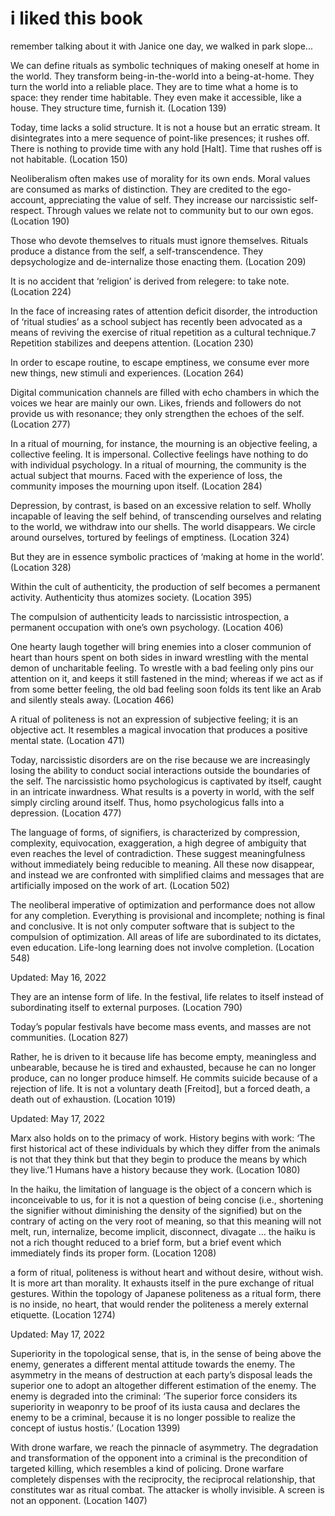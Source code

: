 # i liked this book

remember talking about it with Janice one day, we walked in park slope...

We can define rituals as symbolic techniques of making oneself at home in the world. They transform being-in-the-world into a being-at-home. They turn the world into a reliable place. They are to time what a home is to space: they render time habitable. They even make it accessible, like a house. They structure time, furnish it. (Location 139)

Today, time lacks a solid structure. It is not a house but an erratic stream. It disintegrates into a mere sequence of point-like presences; it rushes off. There is nothing to provide time with any hold [Halt]. Time that rushes off is not habitable. (Location 150)

Neoliberalism often makes use of morality for its own ends. Moral values are consumed as marks of distinction. They are credited to the ego-account, appreciating the value of self. They increase our narcissistic self-respect. Through values we relate not to community but to our own egos. (Location 190)

Those who devote themselves to rituals must ignore themselves. Rituals produce a distance from the self, a self-transcendence. They depsychologize and de-internalize those enacting them. (Location 209)

It is no accident that ‘religion’ is derived from relegere: to take note. (Location 224)

In the face of increasing rates of attention deficit disorder, the introduction of ‘ritual studies’ as a school subject has recently been advocated as a means of reviving the exercise of ritual repetition as a cultural technique.7 Repetition stabilizes and deepens attention. (Location 230)

In order to escape routine, to escape emptiness, we consume ever more new things, new stimuli and experiences. (Location 264)

Digital communication channels are filled with echo chambers in which the voices we hear are mainly our own. Likes, friends and followers do not provide us with resonance; they only strengthen the echoes of the self. (Location 277)

In a ritual of mourning, for instance, the mourning is an objective feeling, a collective feeling. It is impersonal. Collective feelings have nothing to do with individual psychology. In a ritual of mourning, the community is the actual subject that mourns. Faced with the experience of loss, the community imposes the mourning upon itself. (Location 284)

Depression, by contrast, is based on an excessive relation to self. Wholly incapable of leaving the self behind, of transcending ourselves and relating to the world, we withdraw into our shells. The world disappears. We circle around ourselves, tortured by feelings of emptiness. (Location 324)

But they are in essence symbolic practices of ‘making at home in the world’. (Location 328)

Within the cult of authenticity, the production of self becomes a permanent activity. Authenticity thus atomizes society. (Location 395)

The compulsion of authenticity leads to narcissistic introspection, a permanent occupation with one’s own psychology. (Location 406)

One hearty laugh together will bring enemies into a closer communion of heart than hours spent on both sides in inward wrestling with the mental demon of uncharitable feeling. To wrestle with a bad feeling only pins our attention on it, and keeps it still fastened in the mind; whereas if we act as if from some better feeling, the old bad feeling soon folds its tent like an Arab and silently steals away. (Location 466)

A ritual of politeness is not an expression of subjective feeling; it is an objective act. It resembles a magical invocation that produces a positive mental state. (Location 471)

Today, narcissistic disorders are on the rise because we are increasingly losing the ability to conduct social interactions outside the boundaries of the self. The narcissistic homo psychologicus is captivated by itself, caught in an intricate inwardness. What results is a poverty in world, with the self simply circling around itself. Thus, homo psychologicus falls into a depression. (Location 477)

The language of forms, of signifiers, is characterized by compression, complexity, equivocation, exaggeration, a high degree of ambiguity that even reaches the level of contradiction. These suggest meaningfulness without immediately being reducible to meaning. All these now disappear, and instead we are confronted with simplified claims and messages that are artificially imposed on the work of art. (Location 502)

The neoliberal imperative of optimization and performance does not allow for any completion. Everything is provisional and incomplete; nothing is final and conclusive. It is not only computer software that is subject to the compulsion of optimization. All areas of life are subordinated to its dictates, even education. Life-long learning does not involve completion. (Location 548)

Updated: May 16, 2022

They are an intense form of life. In the festival, life relates to itself instead of subordinating itself to external purposes. (Location 790)

Today’s popular festivals have become mass events, and masses are not communities. (Location 827)

Rather, he is driven to it because life has become empty, meaningless and unbearable, because he is tired and exhausted, because he can no longer produce, can no longer produce himself. He commits suicide because of a rejection of life. It is not a voluntary death [Freitod], but a forced death, a death out of exhaustion. (Location 1019)

Updated: May 17, 2022

Marx also holds on to the primacy of work. History begins with work: ‘The first historical act of these individuals by which they differ from the animals is not that they think but that they begin to produce the means by which they live.’1 Humans have a history because they work. (Location 1080)

In the haiku, the limitation of language is the object of a concern which is inconceivable to us, for it is not a question of being concise (i.e., shortening the signifier without diminishing the density of the signified) but on the contrary of acting on the very root of meaning, so that this meaning will not melt, run, internalize, become implicit, disconnect, divagate … the haiku is not a rich thought reduced to a brief form, but a brief event which immediately finds its proper form. (Location 1208)

a form of ritual, politeness is without heart and without desire, without wish. It is more art than morality. It exhausts itself in the pure exchange of ritual gestures. Within the topology of Japanese politeness as a ritual form, there is no inside, no heart, that would render the politeness a merely external etiquette. (Location 1274)

Updated: May 17, 2022

Superiority in the topological sense, that is, in the sense of being above the enemy, generates a different mental attitude towards the enemy. The asymmetry in the means of destruction at each party’s disposal leads the superior one to adopt an altogether different estimation of the enemy. The enemy is degraded into the criminal: ‘The superior force considers its superiority in weaponry to be proof of its iusta causa and declares the enemy to be a criminal, because it is no longer possible to realize the concept of iustus hostis.’ (Location 1399)

With drone warfare, we reach the pinnacle of asymmetry. The degradation and transformation of the opponent into a criminal is the precondition of targeted killing, which resembles a kind of policing. Drone warfare completely dispenses with the reciprocity, the reciprocal relationship, that constitutes war as ritual combat. The attacker is wholly invisible. A screen is not an opponent. (Location 1407)
